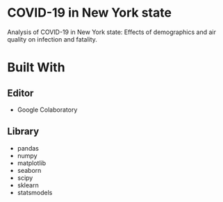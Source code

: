 # COVID-19 in New York state
Analysis of COVID-19 in New York state: Effects of demographics and air quality on infection and fatality.

# Built With
## Editor 
* Google Colaboratory
## Library 
* pandas
* numpy
* matplotlib
* seaborn
* scipy
* sklearn
* statsmodels
